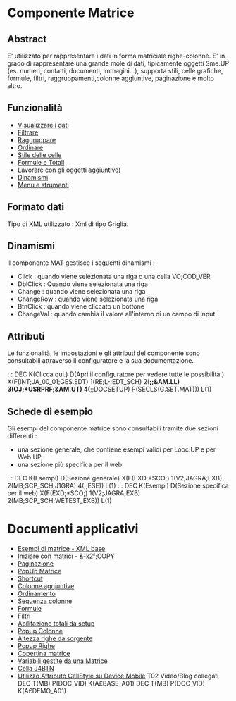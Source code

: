 # Componente Matrice

## Abstract

E' utilizzato per rappresentare i dati in forma matriciale righe-colonne.
E' in grado di rappresentare una grande mole di dati, tipicamente oggetti Sme.UP (es. numeri, contatti, documenti, immagini...), supporta stili, celle grafiche, formule, filtri, raggruppamenti,colonne aggiuntive, paginazione e molto altro.


## Funzionalità
- [Visualizzare i dati](Sorgenti/DOC/TA/B£AMO/LOCEXB_F01)
- [Filtrare](Sorgenti/DOC/TA/B£AMO/LOCEXB_F02)
- [Raggruppare](Sorgenti/DOC/TA/B£AMO/LOCEXB_F03)
- [Ordinare](Sorgenti/DOC/TA/B£AMO/LOCEXB_F04)
- [Stile delle celle](Sorgenti/DOC/TA/B£AMO/LOCEXB_F05)
- [Formule e Totali](Sorgenti/DOC/TA/B£AMO/LOCEXB_F06)
- [Lavorare con gli oggetti](Sorgenti/DOC/TA/B£AMO/LOCEXB_F07)
aggiuntive)
- [Dinamismi](Sorgenti/DOC/TA/B£AMO/LOCEXB_F08)
- [Menu e strumenti](Sorgenti/DOC/TA/B£AMO/LOCEXB_F09)

## Formato dati
Tipo di XML utilizzato :  Xml di tipo Griglia.

## Dinamismi
Il componente MAT gestisce i seguenti dinamismi : 
  - Click :  quando viene selezionata una riga o una cella VO;COD_VER
  - DblClick :  Quando viene selezionata una riga
  - Change :  quando viene selezionata una riga
  - ChangeRow :  quando viene selezionata una riga
  - BtnClick :  quando viene cliccato un bottone
  - ChangeVal :  quando cambia il valore all'interno di un campo di input

## Attributi
Le funzionalità, le impostazioni e gli attributi del componente sono consultabili attraverso il configuratore e la sua documentazione.

 :  : DEC K(Clicca qui.) D(Apri il configuratore per vedere tutte le possibilità.) X(F(INT;JA_00_01;GES.EDT) 1(RE;L-;EDT_SCH) 2(**;;&AM.LL) 3(OJ;*USRPRF;&AM.UT) 4(**;;DOCSETUP) P(SECLS(G.SET.MAT))) L(1)

## Schede di esempio
Gli esempi del componente matrice sono consultabili tramite due sezioni differenti : 
- una sezione generale, che contiene esempi validi per Looc.UP e per Web.UP,
- una sezione più specifica per il web.

 :  : DEC K(Esempi) D(Sezione generale) X(F(EXD;*SCO;) 1(V2;JAGRA;EXB) 2(MB;SCP_SCH;J1GRA) 4(;;ESE)) L(1)
 :  : DEC K(Esempi) D(Sezione specifica per il web) X(F(EXD;*SCO;) 1(V2;JAGRA;EXB) 2(MB;SCP_SCH;WETEST_EXB)) L(1)

# Documenti applicativi
- [Esempi di matrice - XML base](Sorgenti/DOC/TA/B£AMO/LOCEXB_T01)
- [Iniziare con matrici - &-x2f;COPY](Sorgenti/DOC/TA/B£AMO/LOCEXB_T02)
- [Paginazione](Sorgenti/DOC/TA/B£AMO/LOCEXB_T03)
- [PopUp Matrice](Sorgenti/DOC/TA/B£AMO/LOCEXB_T04)
- [Shortcut](Sorgenti/DOC/TA/B£AMO/LOCEXB_T05)
- [Colonne aggiuntive](Sorgenti/DOC/TA/B£AMO/LOCEXB_T06)
- [Ordinamento](Sorgenti/DOC/TA/B£AMO/LOCEXB_T07)
- [Sequenza colonne](Sorgenti/DOC/TA/B£AMO/LOCEXB_T08)
- [Formule](Sorgenti/DOC/TA/B£AMO/LOCEXB_T09)
- [Filtri](Sorgenti/DOC/TA/B£AMO/LOCEXB_T10)
- [Abilitazione totali da setup](Sorgenti/DOC/TA/B£AMO/LOCEXB_T11)
- [Popup Colonne](Sorgenti/DOC/TA/B£AMO/LOCEXB_T12)
- [Altezza righe da sorgente](Sorgenti/DOC/TA/B£AMO/LOCEXB_T13)
- [Popup Righe](Sorgenti/DOC/TA/B£AMO/LOCEXB_T14)
- [Copertina matrice](Sorgenti/DOC/TA/B£AMO/LOCEXB_T15)
- [Variabili gestite da una Matrice](Sorgenti/DOC/TA/B£AMO/LOCEXB_T16)
- [Cella J4BTN](Sorgenti/MB/DOC_OGG/J4_BTN)
- [Utilizzo Attributo CellStyle su Device Mobile](Sorgenti/DOC/TA/B£AMO/LOCEXB_MO)
  T02 Video/Blog collegati
  DEC T(MB) P(DOC_VID) K(A£BASE_A01)
  DEC T(MB) P(DOC_VID) K(A£DEMO_A01)
